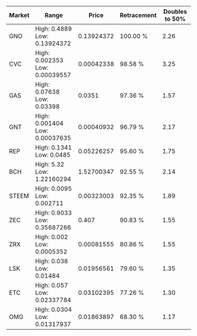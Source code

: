 | Market | Range | Price| Retracement | Doubles to 50% |
| --- | --- | --- | --- | --- |
| GNO | High: 0.4889<br />Low: 0.13924372 | 0.13924372 | 100.00 % | 2.26 |
| CVC | High: 0.002353<br />Low: 0.00039557 | 0.00042338 | 98.58 % | 3.25 |
| GAS | High: 0.07638<br />Low: 0.03398 | 0.0351 | 97.36 % | 1.57 |
| GNT | High: 0.001404<br />Low: 0.00037635 | 0.00040932 | 96.79 % | 2.17 |
| REP | High: 0.1341<br />Low: 0.0485 | 0.05226257 | 95.60 % | 1.75 |
| BCH | High: 5.32<br />Low: 1.22160294 | 1.52700347 | 92.55 % | 2.14 |
| STEEM | High: 0.0095<br />Low: 0.002711 | 0.00323003 | 92.35 % | 1.89 |
| ZEC | High: 0.9033<br />Low: 0.35687266 | 0.407 | 90.83 % | 1.55 |
| ZRX | High: 0.002<br />Low: 0.0005352 | 0.00081555 | 80.86 % | 1.55 |
| LSK | High: 0.038<br />Low: 0.01484 | 0.01956561 | 79.60 % | 1.35 |
| ETC | High: 0.057<br />Low: 0.02337784 | 0.03102395 | 77.26 % | 1.30 |
| OMG | High: 0.0304<br />Low: 0.01317937 | 0.01863897 | 68.30 % | 1.17 |
